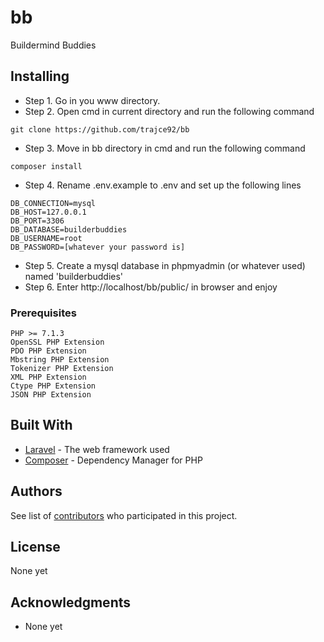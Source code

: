 # bb
Buildermind Buddies

## Installing

* Step 1. Go in you www directory.
* Step 2. Open cmd in current directory and run the following command
```
git clone https://github.com/trajce92/bb
```
* Step 3. Move in bb directory in cmd and run the following command
```
composer install
```
* Step 4. Rename .env.example to .env and set up the following lines
```
DB_CONNECTION=mysql
DB_HOST=127.0.0.1
DB_PORT=3306
DB_DATABASE=builderbuddies
DB_USERNAME=root
DB_PASSWORD=[whatever your password is]
```
* Step 5. Create a mysql database in phpmyadmin (or whatever used) named 'builderbuddies'
* Step 6. Enter http://localhost/bb/public/ in browser and enjoy

### Prerequisites

```
PHP >= 7.1.3
OpenSSL PHP Extension
PDO PHP Extension
Mbstring PHP Extension
Tokenizer PHP Extension
XML PHP Extension
Ctype PHP Extension
JSON PHP Extension
```

## Built With

* [Laravel](http://www.laravel.com/) - The web framework used
* [Composer](http://www.composer.com/) - Dependency Manager for PHP

## Authors

See list of [contributors](https://github.com/trajce92/bb/contributors) who participated in this project.

## License

None yet

## Acknowledgments

* None yet
